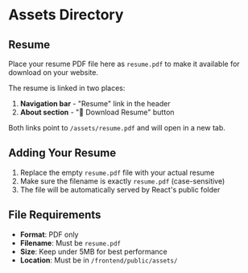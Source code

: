 # Assets Directory

## Resume

Place your resume PDF file here as `resume.pdf` to make it available for download on your website.

The resume is linked in two places:
1. **Navigation bar** - "Resume" link in the header
2. **About section** - "📄 Download Resume" button

Both links point to `/assets/resume.pdf` and will open in a new tab.

## Adding Your Resume

1. Replace the empty `resume.pdf` file with your actual resume
2. Make sure the filename is exactly `resume.pdf` (case-sensitive)
3. The file will be automatically served by React's public folder

## File Requirements

- **Format**: PDF only
- **Filename**: Must be `resume.pdf`
- **Size**: Keep under 5MB for best performance
- **Location**: Must be in `/frontend/public/assets/`
